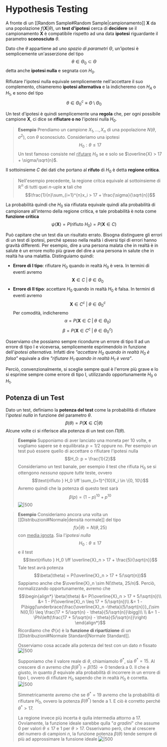 # Hypothesis Testing
A fronte di un [[Random Sample#Random Sample|campionamento]] $\mathbf{X}$ da una popolazione $f(\mathbf{X} \vert \theta)$, un **test d'ipotesi** cerca di **decidere** se il campionamento $\mathbf{X}$ è compatibile rispetto ad una data **ipotesi** riguardante il parametro **sconosciuto** $\theta$.

Dato che $\theta$ appartiene ad uno *spazio di parametri* $\Theta$, un'ipotesi è semplicemente un'asserzione del tipo $$\theta \in \Theta_0 \subset \Theta$$ detta anche **ipotesi nulla** e segnata con $H_0$.

Rifiutare l'ipotesi nulla equivale semplicemente nell'accettare il suo complemento, chiameremo **ipotesi alternativa** e la indicheremo con $H_A$ o $H_1$, e sono del tipo $$\theta \in \Theta_0^c \equiv \Theta \setminus \Theta_0$$

Un test d'ipotesi è quindi semplicemente una **regola** che, per ogni possibile campione $\mathbf{X}$, ci dice se **rifiutare o no** l'ipotesi nulla $H_0$.
> **Esempio**
> Prendiamo un campione $X_1,...,X_n$ di una popolazione $N(\theta, \sigma^2)$, con $\theta$ sconosciuto.
> Consideriamo una ipotesi $$H_0: \theta \leq 17$$
> Un test famoso consiste nel <u>rifutare</u> $H_0$ se e solo se $\overline{X} > 17 + \sigma/\sqrt{n}$.

Il sottoinsieme $C$ dei dati che portano al **rifuto** di $H_0$ è detta **regione critica**.
> Nell'esempio precedente, la regione critca equivale al sottoinsieme di $\mathbb{R}^n$ di tutti quei $n$-uple $\mathbf{x}$ tali che $$\frac{1}{n}\sum_{i=1}^{n}x_i > 17 + \frac{\sigma}{\sqrt{n}}$$

La probabilità quindi che $H_0$ sia rifiutata equivale quindi alla probabilità di campionare all'interno della regione critica, e tale probabilità è nota come **funzione critica** $$\psi(\mathbf{X}) = P(\text{rifiuto } H_0) = P(\mathbf{X} \in C)$$

Può capitare che un test dia un risultato errato.
Bisogna distinguere gli errori di un test di ipotesi, perché spesso nella realtà i diversi tipi di errori hanno gravità differenti.
Per esempio, dire a una persona malata che in realtà è in salute è un errore molto più grave del dire a una persona in salute che in realtà ha una malattia.
Distinguiamo quindi:
- **Errore di I tipo**: rifiutare $H_0$ quando in realtà $H_0$ è vera. In termini di eventi avremo $$\mathbf{X} \in C \;\vert\; \theta \in \Theta_0$$
- **Errore di II tipo**: accettare $H_0$ quando in realtà $H_0$ è falsa. In termini di eventi avremo $$\mathbf{X} \in C^c \;\vert\; \theta \in \Theta^c_0$$
Per comodità, indicheremo
$$\alpha = P(\mathbf{X} \in C \;\vert\; \theta \in \Theta_0)$$
$$\beta = P(\mathbf{X} \in C^c \;\vert\; \theta \in \Theta^c_0)$$

Osserviamo che possiamo sempre ricondurre un errore di tipo II ad un errore di tipo I e viceversa, semplicemente esprimendolo in funzione dell'*ipotesi alternativa*.
Infatti dire *"accettare $H_0$ quando in realtà $H_0$ è falsa"* equivale a dire *"rifiutare $H_1$ quando in realtà $H_1$ è vera"*.

Perciò, convenzionalmente, si sceglie sempre qual è l'errore più grave e lo si esprime sempre come errore di tipo I, utilizzando opportunamente $H_0$ o $H_1$.


## Potenza di un Test
Dato un test, definiamo la **potenza del test** come la probabilità di rifiutare l'*ipotesi nulla* in funzione del parametro $\theta$.
$$\beta(\theta) = P(\mathbf{X} \in C \vert \theta)$$
Alcune volte ci si riferisce alla potenza di un test con $\Pi(\theta)$.

> **Esempio**
> Supponiamo di aver lanciato una moneta per $10$ volte, e vogliamo sapere se è equilibrata $p=1/2$ oppure no.
> Per esempio un test può essere quello di accettare o rifiutare l'ipotesi nulla $$H_0: p = \frac{1}{2}$$
> Consideriamo un test banale, per esempio il test che rifiuta $H_0$ se si ottengono *nessuna* oppure *tutte* teste, ovvero $$\text{rifiuto } H_0 \iff \sum_{i=1}^{10}X_i \in \{0, 10\}$$
> Avremo quindi che la potenza di questo test sarà $$\beta(p) = (1-p)^{10} + p^{10}$$
> ![|500](isti_test_ipotesi_1.png)

> **Esempio**
> Consideriamo ancora una volta un [[Distribuzioni#Normale|densità normale]] del tipo $$f(x \vert \theta) = N(\theta, 25)$$ con <u>media ignota</u>.
> Sia l'*ipotesi nulla* $$H_0: \theta \leq 17$$ e il test $$\text{rifiuto } H_0 \iff \overline{X}_n > 17 + \frac{5}{\sqrt{n}}$$
> Tale test avrà potenza $$\beta(\theta) = P(\overline{X}_n > 17 + 5/\sqrt{n})$$
> Sappiamo anche che $\overline{X}_n \sim N(\theta, 25/n)$.
> Perciò, normalizzando opportunamente, avremo che $$\begin{align*}
\beta(\theta)
&= P(\overline{X}_n > 17 + 5/\sqrt{n})\\
&= 1 - P(\overline{X}_n \leq 17 + 5/\sqrt{n})\\
&= 1 - P\bigg(\underbrace{\frac{\overline{X}_n -\theta}{5/\sqrt{n}}}_{\sim N(0,1)} \leq \frac{17 + 5/\sqrt{n} - \theta}{5/\sqrt{n}}\bigg)\\
\\
&= 1 - \Phi\left(\frac{17 + 5/\sqrt{n} - \theta}{5/\sqrt{n}}\right)
\end{align*}$$
> Ricordiamo che $\Phi(x)$ è la **funzione di ripartizione** di un [[Distribuzioni#Normale Standard|Normale Standard]].
> 
> Osserviamo cosa accade alla potenza del test con un dato $n$ fissato
> ![|500](isti_test_ipotesi_2.png)
> 
> Supponiamo che il valore reale di $\theta$, chiamiamolo $\theta^*$, sia $\theta^* = 15$.
> Al crescere di $n$ avremo che $\beta(\theta^*) = \beta(15) \to 0$ tenderà a $0$.
> Il che è giusto, in quanto $\beta$ equivale alla probabilità di incorrere in un errore di tipo I, ovvero di rifiutare $H_0$ sapendo che in realtà $H_0$ è corretta.
> ![|500](isti_test_ipotesi_4.png) 
>
> Simmetricamente avremo che se $\theta^* = 19$ avremo che la probabilità di rifiutare $H_0$, ovvero la potenza $\beta(\theta^*)$ tende a $1$.
> E ciò è corretto perché $\theta^* > 17$.
> 
> La regione invece più incerta è qulla intermedia attorno a $17$.
> Ovviamente, la funzione ideale sarebbe qulla "*a gradini*" che assume $0$ per valori $\theta \leq 17$ e $1$ per $\theta > 17$.
> Osserivamo però, che al crescere del numero di campioni $n$, la funzione potenza $\beta(\theta)$ tende sempre di più ad approssimare la funsione ideale
> ![|500](isti_test_ipotesi_3.png)

